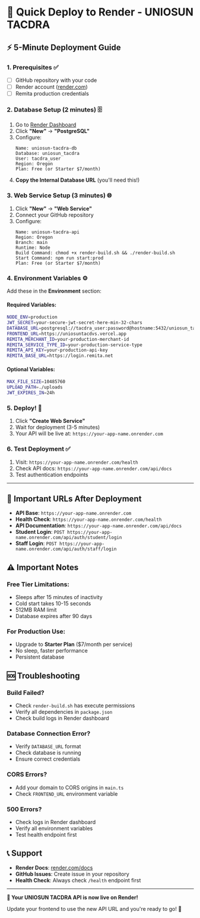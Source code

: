 # 🚀 Quick Deploy to Render - UNIOSUN TACDRA

## ⚡ 5-Minute Deployment Guide

### 1. Prerequisites ✅
- [ ] GitHub repository with your code
- [ ] Render account ([render.com](https://render.com))
- [ ] Remita production credentials

### 2. Database Setup (2 minutes) 🗄️
1. Go to [Render Dashboard](https://dashboard.render.com)
2. Click **"New"** → **"PostgreSQL"**
3. Configure:
   ```
   Name: uniosun-tacdra-db
   Database: uniosun_tacdra
   User: tacdra_user
   Region: Oregon
   Plan: Free (or Starter $7/month)
   ```
4. **Copy the Internal Database URL** (you'll need this!)

### 3. Web Service Setup (3 minutes) 🌐
1. Click **"New"** → **"Web Service"**
2. Connect your GitHub repository
3. Configure:
   ```
   Name: uniosun-tacdra-api
   Region: Oregon
   Branch: main
   Runtime: Node
   Build Command: chmod +x render-build.sh && ./render-build.sh
   Start Command: npm run start:prod
   Plan: Free (or Starter $7/month)
   ```

### 4. Environment Variables ⚙️
Add these in the **Environment** section:

#### Required Variables:
```bash
NODE_ENV=production
JWT_SECRET=your-secure-jwt-secret-here-min-32-chars
DATABASE_URL=postgresql://tacdra_user:password@hostname:5432/uniosun_tacdra
FRONTEND_URL=https://uniosuntacdvs.vercel.app
REMITA_MERCHANT_ID=your-production-merchant-id
REMITA_SERVICE_TYPE_ID=your-production-service-type
REMITA_API_KEY=your-production-api-key
REMITA_BASE_URL=https://login.remita.net
```

#### Optional Variables:
```bash
MAX_FILE_SIZE=10485760
UPLOAD_PATH=./uploads
JWT_EXPIRES_IN=24h
```

### 5. Deploy! 🚀
1. Click **"Create Web Service"**
2. Wait for deployment (3-5 minutes)
3. Your API will be live at: `https://your-app-name.onrender.com`

### 6. Test Deployment ✅
1. Visit: `https://your-app-name.onrender.com/health`
2. Check API docs: `https://your-app-name.onrender.com/api/docs`
3. Test authentication endpoints

---

## 🔗 Important URLs After Deployment

- **API Base**: `https://your-app-name.onrender.com`
- **Health Check**: `https://your-app-name.onrender.com/health`
- **API Documentation**: `https://your-app-name.onrender.com/api/docs`
- **Student Login**: `POST https://your-app-name.onrender.com/api/auth/student/login`
- **Staff Login**: `POST https://your-app-name.onrender.com/api/auth/staff/login`

## ⚠️ Important Notes

### Free Tier Limitations:
- Sleeps after 15 minutes of inactivity
- Cold start takes 10-15 seconds
- 512MB RAM limit
- Database expires after 90 days

### For Production Use:
- Upgrade to **Starter Plan** ($7/month per service)
- No sleep, faster performance
- Persistent database

## 🆘 Troubleshooting

### Build Failed?
- Check `render-build.sh` has execute permissions
- Verify all dependencies in `package.json`
- Check build logs in Render dashboard

### Database Connection Error?
- Verify `DATABASE_URL` format
- Check database is running
- Ensure correct credentials

### CORS Errors?
- Add your domain to CORS origins in `main.ts`
- Check `FRONTEND_URL` environment variable

### 500 Errors?
- Check logs in Render dashboard
- Verify all environment variables
- Test health endpoint first

## 📞 Support

- **Render Docs**: [render.com/docs](https://render.com/docs)
- **GitHub Issues**: Create issue in your repository
- **Health Check**: Always check `/health` endpoint first

---

**🎉 Your UNIOSUN TACDRA API is now live on Render!**

Update your frontend to use the new API URL and you're ready to go! 🚀
